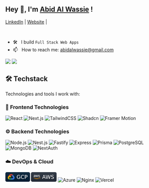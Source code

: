 ## Hey 👋, I'm [Abid Al Wassie](https://abidalwassie.me) !

[LinkedIn](https://www.linkedin.com/in/abidalwassie/) |
[Website](https://abidalwassie.netlify.app/) |

&nbsp; 
- 🛠️ &nbsp; I build `Full Stack Web Apps`
- 📫 &nbsp; How to reach me: abidalwassie@gmail.com

<div>
  <img src="https://github-readme-stats.vercel.app/api?username=abidalwassie&show_icons=true&theme=github_dark_dimmed" height="190">
  <img src="https://github-readme-stats.vercel.app/api/top-langs/?username=AbidAlWassie&langs_count=8&count_private=false&layout=compact&theme=github_dark_dimmed&hide=scss">
</div>

<div>
  <h2>🛠️ <strong>Techstack</strong></h2>
  <p>Technologies and tools I work with:</p>

  <h3>🚀 <strong>Frontend Technologies</strong></h3>
  <img src="https://img.shields.io/badge/React-20232A?style=flat&logo=react&logoColor=61DAFB" alt="React" height="30">
  <img src="https://img.shields.io/badge/Next.js-000000?style=flat&logo=next.js&logoColor=white" alt="Next.js" height="30">
  <img src="https://img.shields.io/badge/TailwindCSS-06B6D4?style=flat&logo=tailwindcss&logoColor=white" alt="TailwindCSS" height="30">
  <img src="https://img.shields.io/badge/Shadcn-000000?style=flat&logo=shadcn/ui&logoColor=white&color=353535" alt="Shadcn" height="30">
  <img src="https://img.shields.io/badge/Framer_Motion-353535?style=flat&logo=framer&logoColor=white" alt="Framer Motion" height="30">

  <h3>⚙️ <strong>Backend Technologies</strong></h3>
  <img src="https://img.shields.io/badge/Node.js-339933?style=flat&logo=node.js&logoColor=white" alt="Node.js" height="30">
  <img src="https://img.shields.io/badge/Nest.js-ea2860?style=flat&logo=nestjs&logoColor=white" alt="Nest.js" height="30">
  <img src="https://img.shields.io/badge/Fastify-202020?style=flat&logo=fastify&logoColor=white" alt="Fastify" height="30">
  <img src="https://img.shields.io/badge/Express-101010?style=flat&logo=express&logoColor=ddd" alt="Express" height="30">
  <img src="https://img.shields.io/badge/Prisma-2D3748?style=flat&logo=prisma&logoColor=white" alt="Prisma" height="30">
  <img src="https://img.shields.io/badge/PostgreSQL-336791?style=flat&logo=postgresql&logoColor=white" alt="PostgreSQL" height="30">
  <img src="https://img.shields.io/badge/MongoDB-001E2B?style=flat&logo=mongodb&logoColor=00ED64" alt="MongoDB" height="30">
  <img src="https://img.shields.io/badge/OAuth-EB5424?style=flat&logo=auth0&logoColor=white" alt="NextAuth" height="30">

  <h3>☁️ <strong>DevOps & Cloud</strong></h3>
  <img src="https://raw.githubusercontent.com/vquix/svg-badges/refs/heads/main/GCP-001d35.svg" alt="GCP" height="30">
  <img src="https://raw.githubusercontent.com/vquix/svg-badges/refs/heads/main/AWS-262e3b.svg" alt="AWS" height="30">
  <img src="https://img.shields.io/badge/Azure-0078D4?style=flat&logo=microsoft-azure&logoColor=white" alt="Azure" height="30">
  <img src="https://img.shields.io/badge/Nginx-009639?style=flat&logo=nginx&logoColor=white" alt="Nginx" height="30">
  <img src="https://img.shields.io/badge/Vercel-000000?style=flat&logo=vercel&logoColor=white" alt="Vercel" height="30">


</div>
